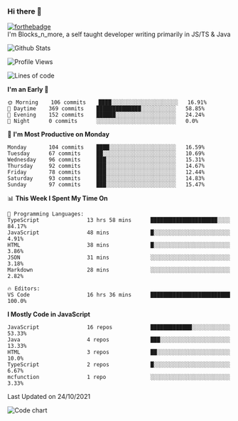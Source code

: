 ### Hi there 👋
[![forthebadge](https://forthebadge.com/images/badges/0-percent-optimized.svg)](https://forthebadge.com)<br>
I'm Blocks_n_more, a self taught developer writing primarily in JS/TS & Java

![Github Stats](https://github-readme-stats.vercel.app/api?username=blocksnmore&show_icons=true&theme=dark)
<!--START_SECTION:waka-->
![Profile Views](http://img.shields.io/badge/Profile%20Views-2-blue)

![Lines of code](https://img.shields.io/badge/From%20Hello%20World%20I%27ve%20Written-2.1%20million%20lines%20of%20code-blue)

**I'm an Early 🐤** 

```text
🌞 Morning    106 commits    ████░░░░░░░░░░░░░░░░░░░░░   16.91% 
🌆 Daytime    369 commits    ██████████████░░░░░░░░░░░   58.85% 
🌃 Evening    152 commits    ██████░░░░░░░░░░░░░░░░░░░   24.24% 
🌙 Night      0 commits      ░░░░░░░░░░░░░░░░░░░░░░░░░   0.0%

```
📅 **I'm Most Productive on Monday** 

```text
Monday       104 commits    ████░░░░░░░░░░░░░░░░░░░░░   16.59% 
Tuesday      67 commits     ██░░░░░░░░░░░░░░░░░░░░░░░   10.69% 
Wednesday    96 commits     ███░░░░░░░░░░░░░░░░░░░░░░   15.31% 
Thursday     92 commits     ███░░░░░░░░░░░░░░░░░░░░░░   14.67% 
Friday       78 commits     ███░░░░░░░░░░░░░░░░░░░░░░   12.44% 
Saturday     93 commits     ███░░░░░░░░░░░░░░░░░░░░░░   14.83% 
Sunday       97 commits     ███░░░░░░░░░░░░░░░░░░░░░░   15.47%

```


📊 **This Week I Spent My Time On** 

```text
💬 Programming Languages: 
TypeScript               13 hrs 58 mins      █████████████████████░░░░   84.17% 
JavaScript               48 mins             █░░░░░░░░░░░░░░░░░░░░░░░░   4.91% 
HTML                     38 mins             █░░░░░░░░░░░░░░░░░░░░░░░░   3.86% 
JSON                     31 mins             ░░░░░░░░░░░░░░░░░░░░░░░░░   3.18% 
Markdown                 28 mins             ░░░░░░░░░░░░░░░░░░░░░░░░░   2.82%

🔥 Editors: 
VS Code                  16 hrs 36 mins      █████████████████████████   100.0%

```

**I Mostly Code in JavaScript** 

```text
JavaScript               16 repos            █████████████░░░░░░░░░░░░   53.33% 
Java                     4 repos             ███░░░░░░░░░░░░░░░░░░░░░░   13.33% 
HTML                     3 repos             ██░░░░░░░░░░░░░░░░░░░░░░░   10.0% 
TypeScript               2 repos             █░░░░░░░░░░░░░░░░░░░░░░░░   6.67% 
mcfunction               1 repo              ░░░░░░░░░░░░░░░░░░░░░░░░░   3.33%

```



 Last Updated on 24/10/2021
<!--END_SECTION:waka-->
![Code chart](https://github-readme-stats.vercel.app/api/top-langs/?username=blocksnmore&layout=compact&theme=dark)
